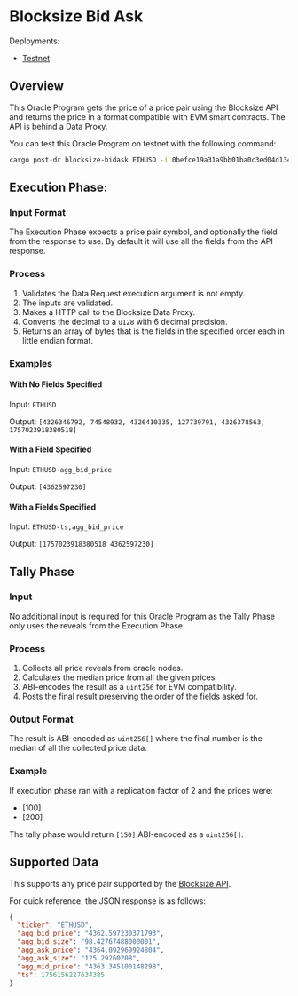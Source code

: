 # Blocksize Bid Ask

Deployments:
- [Testnet](https://testnet.explorer.seda.xyz/oracle-programs/0befce19a31a9bb01ba0c3ed04d134498b0e55f356590103e8bd7f20a02ac582)
<!-- - [Mainnet](https://explorer.seda.xyz/oracle-programs/) -->


## Overview

This Oracle Program gets the price of a price pair using the Blocksize API and returns the price in a format compatible with EVM smart contracts. The API is behind a Data Proxy.

You can test this Oracle Program on testnet with the following command:

```sh
cargo post-dr blocksize-bidask ETHUSD -i 0befce19a31a9bb01ba0c3ed04d134498b0e55f356590103e8bd7f20a02ac582 --gas-price 4000
```

## Execution Phase:

### Input Format

The Execution Phase expects a price pair symbol, and optionally the field from the response to use. By default it will use all the fields from the API response.

### Process

1. Validates the Data Request execution argument is not empty.
1. The inputs are validated.
1. Makes a HTTP call to the Blocksize Data Proxy.
1. Converts the decimal to a `u128` with 6 decimal precision.
1. Returns an array of bytes that is the fields in the specified order each in little endian format.

### Examples

#### With No Fields Specified

Input: `ETHUSD`

Output: `[4326346792, 74548932, 4326410335, 127739791, 4326378563, 1757023918380518]`


#### With a Field Specified

Input: `ETHUSD-agg_bid_price`

Output: `[4362597230]`

#### With a Fields Specified

Input: `ETHUSD-ts,agg_bid_price`

Output: `[1757023918380518 4362597230]`

## Tally Phase

### Input

No additional input is required for this Oracle Program as the Tally Phase only uses the reveals from the Execution Phase.

### Process

1. Collects all price reveals from oracle nodes.
1. Calculates the median price from all the given prices.
1. ABI-encodes the result as a `uint256` for EVM compatibility.
1. Posts the final result preserving the order of the fields asked for.

### Output Format

The result is ABI-encoded as `uint256[]` where the final number is the median of all the collected price data.

### Example

If execution phase ran with a replication factor of 2 and the prices were:
- [100]
- [200]

The tally phase would return `[150]` ABI-encoded as a `uint256[]`.

## Supported Data

This supports any price pair supported by the [Blocksize API](https://realtime.blocksize.dev/docs#/Bid%20Ask).

For quick reference, the JSON response is as follows:

```JSON
{
  "ticker": "ETHUSD",
  "agg_bid_price": "4362.597230371793",
  "agg_bid_size": "98.42767488000001",
  "agg_ask_price": "4364.092969924804",
  "agg_ask_size": "125.29260208",
  "agg_mid_price": "4363.345100148298",
  "ts": 1756156227634385
}
```